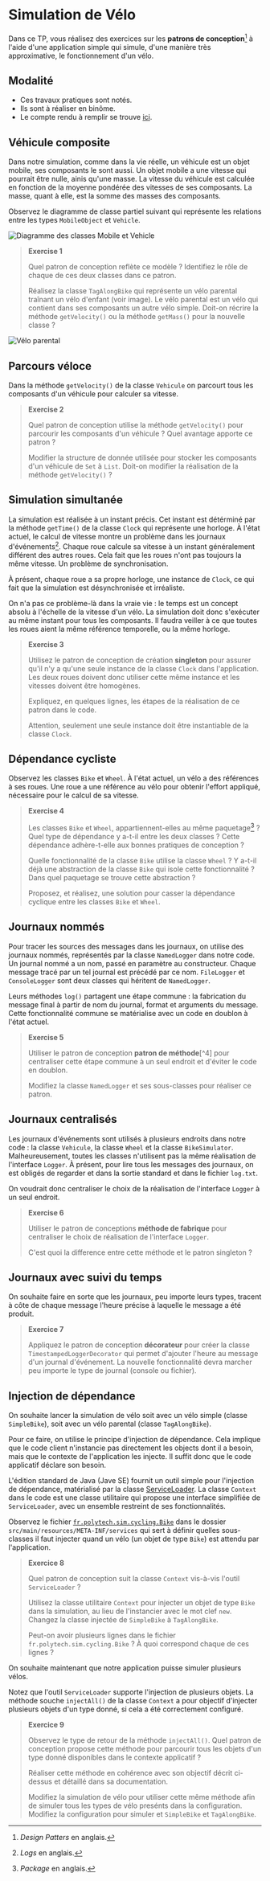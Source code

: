 # Simulation de Vélo
Dans ce TP, vous réalisez des exercices sur les **patrons de conception**[^1] à l'aide d'une application simple qui simule, d'une manière très approximative, le fonctionnement d'un vélo.   

## Modalité
* Ces travaux pratiques sont notés.
* Ils sont à réaliser en binôme.
* Le compte rendu à remplir se trouve [ici](Rapport.md).

## Véhicule composite
Dans notre simulation, comme dans la vie réelle, un véhicule est un objet mobile, ses composants le sont aussi.
Un objet mobile a une vitesse qui pourrait être nulle, ainis qu'une masse.
La vitesse du véhicule est calculée en fonction de la moyenne pondérée des vitesses de ses composants.
La masse, quant à elle, est la somme des masses des composants.

Observez le diagramme de classe partiel suivant qui représente les relations entre les types `MobileObject` et `Vehicle`.

![Diagramme des classes Mobile et Vehicle](images/cd-mobile-bike-wheel.png "Diagramme des classes Mobile et Vehicle")

> **Exercise 1** 
>
> Quel patron de conception reflète ce modèle ? Identifiez le rôle de chaque de ces deux classes dans ce patron.
> 
> Réalisez la classe `TagAlongBike` qui représente un vélo parental traînant un vélo d'enfant (voir image).
> Le vélo parental est un vélo qui contient dans ses composants un autre vélo simple.
> Doit-on récrire la méthode `getVelocity()` ou la méthode `getMass()` pour la nouvelle classe ?

![Vélo parental](images/tag-along-bike.png "Un vélo parental contient dans ses composants un autre vélo simple")

## Parcours véloce
Dans la méthode `getVelocity()` de la classe `Vehicule` on parcourt tous les composants d'un véhicule pour calculer sa vitesse.

> **Exercise 2**
>
> Quel patron de conception utilise la méthode `getVelocity()` pour parcourir les composants d'un véhicule ? 
> Quel avantage apporte ce patron ?
> 
> Modifier la structure de donnée utilisée pour stocker les composants d'un véhicule de `Set` à `List`.
> Doit-on modifier la réalisation de la méthode `getVelocity()` ?

## Simulation simultanée
La simulation est réalisée à un instant précis. Cet instant est détérminé par la méthode `getTime()` de la classe `Clock` qui représente une horloge.
À l'état actuel, le calcul de vitesse montre un problème dans les journaux d'événements[^2].
Chaque roue calcule sa vitesse à un instant généralement différent des autres roues.
Cela fait que les roues n'ont pas toujours la même vitesse. Un problème de synchronisation.

À présent, chaque roue a sa propre horloge, une instance de `Clock`, ce qui fait que la simulation est désynchronisée et irréaliste.

On n'a pas ce problème-là dans la vraie vie : le temps est un concept absolu à l'échelle de la vitesse d'un vélo.
La simulation doit donc s'exécuter au même instant pour tous les composants.
Il faudra veiller à ce que toutes les roues aient la même référence temporelle, ou la même horloge.

> **Exercise 3**
> 
> Utilisez le patron de conception de création **singleton** pour assurer qu'il n'y a qu'une seule instance de la classe `Clock` dans l'application.
> Les deux roues doivent donc utiliser cette même instance et les vitesses doivent être homogènes.
> 
> Expliquez, en quelques lignes, les étapes de la réalisation de ce patron dans le code.
> 
> Attention, seulement une seule instance doit être instantiable de la classe `Clock`.

## Dépendance cycliste
Observez les classes `Bike` et `Wheel`.
À l'état actuel, un vélo a des références à ses roues.
Une roue a une référence au vélo pour obtenir l'effort appliqué, nécessaire pour le calcul de sa vitesse.     

> **Exercise 4**
> 
> Les classes `Bike` et `Wheel`, appartiennent-elles au même paquetage[^3] ?
> Quel type de dépendance y a-t-il entre les deux classes ?
> Cette dépendance adhère-t-elle aux bonnes pratiques de conception ?
>
> Quelle fonctionnalité de la classe `Bike` utilise la classe `Wheel` ?
> Y a-t-il déjà une abstraction de la classe `Bike` qui isole cette fonctionnalité ?
> Dans quel paquetage se trouve cette abstraction ?
> 
> Proposez, et réalisez, une solution pour casser la dépendance cyclique entre les classes `Bike` et `Wheel`.

## Journaux nommés
Pour tracer les sources des messages dans les journaux, on utilise des journaux nommés, représentés par la classe `NamedLogger` dans notre code.
Un journal nommé a un nom, passé en paramètre au constructeur. Chaque message tracé par un tel journal est précédé par ce nom.
`FileLogger` et `ConsoleLogger` sont deux classes qui héritent de `NamedLogger`.

Leurs méthodes `log()` partagent une étape commune : la fabrication du message final à partir de nom du journal, format et arguments du message.
Cette fonctionnalité commune se matérialise avec un code en doublon à l'état actuel.

> **Exercise 5**
> 
> Utiliser le patron de conception **patron de méthode**[^4] pour centraliser cette étape commune à un seul endroit et d'éviter le code en doublon.
> 
> Modifiez la classe `NamedLogger` et ses sous-classes pour réaliser ce patron.

## Journaux centralisés
Les journaux d'événements sont utilisés à plusieurs endroits dans notre code : la classe `Vehicule`, la classe `Wheel` et la classe `BikeSimulator`.
Malheureusement, toutes les classes n'utilisent pas la même réalisation de l'interface `Logger`.
À présent, pour lire tous les messages des journaux, on est obligés de regarder et dans la sortie standard et dans le fichier `log.txt`.

On voudrait donc centraliser le choix de la réalisation de l'interface `Logger` à un seul endroit. 

> **Exercise 6**
> 
> Utiliser le patron de conceptions **méthode de fabrique** pour centraliser le choix de réalisation de l'interface `Logger`.
> 
> C'est quoi la difference entre cette méthode et le patron singleton ?

## Journaux avec suivi du temps
On souhaite faire en sorte que les journaux, peu importe leurs types, tracent à côte de chaque message l'heure précise à laquelle le message a été produit.

> **Exercice 7**
>
> Appliquez le patron de conception **décorateur** pour créer la classe `TimestampedLoggerDecorator` qui permet d'ajouter l'heure au message d'un journal d'événement.
> La nouvelle fonctionnalité devra marcher peu importe le type de journal (console ou fichier).

## Injection de dépendance
On souhaite lancer la simulation de vélo soit avec un vélo simple (classe `SimpleBike`), soit avec un vélo parental (classe `TagAlongBike`).

Pour ce faire, on utilise le principe d'injection de dépendance.
Cela implique que le code client n'instancie pas directement les objects dont il a besoin, mais que le contexte de l'application les injecte.
Il suffit donc que le code applicatif déclare son besoin.

L'édition standard de Java (Jave SE) fournit un outil simple pour l'injection de dépendance, matérialisé par la classe [ServiceLoader](https://docs.oracle.com/javase/8/docs/api/java/util/ServiceLoader.html).
La classe `Context` dans le code est une classe utilitaire qui propose une interface simplifiée de `ServiceLoader`, avec un ensemble restreint de ses fonctionnalités.

Observez le fichier [`fr.polytech.sim.cycling.Bike`](src/main/resources/META-INF/services/fr.polytech.sim.cycling.Bike) dans le dossier `src/main/resources/META-INF/services` qui sert à définir quelles sous-classes il faut injecter quand un vélo (un objet de type `Bike`) est attendu par l'application.

> **Exercice 8**
> 
> Quel patron de conception suit la classe `Context` vis-à-vis l'outil `ServiceLoader` ? 
> 
> Utilisez la classe utilitaire `Context` pour injecter un objet de type `Bike` dans la simulation, au lieu de l'instancier avec le mot clef `new`.
> Changez la classe injectée de `SimpleBike` à `TagAlongBike`.
> 
> Peut-on avoir plusieurs lignes dans le fichier `fr.polytech.sim.cycling.Bike` ?
> À quoi correspond chaque de ces lignes ?

On souhaite maintenant que notre application puisse simuler plusieurs vélos.

Notez que l'outil `ServiceLoader` supporte l'injection de plusieurs objets.
La méthode souche `injectAll()` de la classe `Context` a pour objectif d'injecter plusieurs objets d'un type donné, si cela a été correctement configuré. 

> **Exercice 9**
> 
> Observez le type de retour de la méthode `injectAll()`.
> Quel patron de conception propose cette méthode pour parcourir tous les objets d'un type donné disponibles dans le contexte applicatif ?
> 
> Réaliser cette méthode en cohérence avec son objectif décrit ci-dessus et détaillé dans sa documentation.
> 
> Modifiez la simulation de vélo pour utiliser cette même méthode afin de simuler tous les types de vélo presénts dans la configuration.
> Modifiez la configuration pour simuler et `SimpleBike` et `TagAlongBike`.


[^1]: *Design Patters* en anglais.
[^2]: *Logs* en anglais.
[^3]: *Package* en anglais.
[^3]: *Template method* en anglais.


